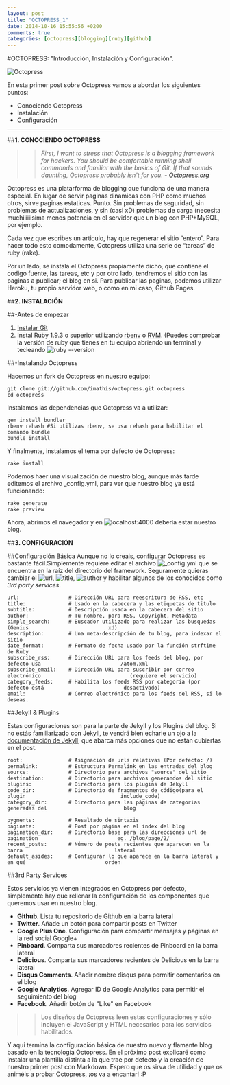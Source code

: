 ```yaml
---
layout: post
title: "OCTOPRESS_1"
date: 2014-10-16 15:55:56 +0200
comments: true
categories: [octopress][blogging][ruby][github]
---
```

#OCTOPRESS: "Introducción, Instalación y Configuración".
 
 ![Octopress](http://blog-guerrero.rhcloud.com/images/octopress2.jpg "Octopress")
 
 
 En esta primer post sobre Octopress vamos a abordar los siguientes puntos:
 * Conociendo Octopress
 * Instalación
 * Configuración

<!--MORE-->
---
##**1. CONOCIENDO OCTOPRESS**


>>*First, I want to stress that Octopress is a blogging framework for hackers. You should be comfortable running shell commands and familiar with the basics of Git. If that sounds daunting, Octopress probably isn't for you. - [Octopress.org](http://octopress.org/)*


Octopress es una platarforma de blogging que funciona de una manera especial. En lugar de servir paginas dinamicas con PHP como muchos otros, sirve paginas estaticas. Punto. Sin problemas de seguridad, sin problemas de actualizaciones, y sin (casi xD) problemas de carga (necesita muchiiiiiisima menos potencia en el servidor que un blog con PHP+MySQL, por ejemplo.

Cada vez que escribes un articulo, hay que regenerar el sitio “entero”. Para hacer todo esto comodamente, Octopress utiliza una serie de “tareas” de ruby (rake).

Por un lado, se instala el Octopress propiamente dicho, que contiene el codigo fuente, las tareas, etc y por otro lado, tendremos el sitio con las paginas a publicar; el blog en si. Para publicar las paginas, podemos utilizar Heroku, tu propio servidor web, o como en mi caso, Github Pages.


##**2. INSTALACIÓN**

##-Antes de empezar
1.  [Instalar Git](http://git-scm.com/)
2.  Instal Ruby 1.9.3 o superior utilizando [rbenv](http://octopress.org/docs/setup/rbenv/) o [RVM](http://octopress.org/docs/setup/rvm/).
(Puedes comprobar la versión de ruby que tienes en tu equipo abriendo un terminal y tecleando ![ruby --version]()

##-Instalando Octopress

Hacemos un fork de Octopress en nuestro equipo:

    git clone git://github.com/imathis/octopress.git octopress
    cd octopress
    
Instalamos las dependencias que Octopress va a utilizar:

    gem install bundler
    rbenv rehash #Si utilizas rbenv, se usa rehash para habilitar el comando bundle
    bundle install
    
Y finalmente, instalamos el tema por defecto de Octopress:

    rake install
    
Podemos haer una visualización de nuestro blog, aunque más tarde editemos el archivo _config.yml, para ver que nuestro blog ya está funcionando:

    rake generate
    rake preview
    
Ahora, abrimos el navegador y en ![localhost:4000]() debería estar nuestro blog.

##**3. CONFIGURACIÓN**

##Configuración Básica
Aunque no lo creais, configurar Octopress es bastante fácil.Simplemente requiere editar el archivo ![_config.yml]() que se encuentra en la raíz del directorio del framework. Seguramente quieras cambiar el ![url](), ![title](), ![author]() y habilitar algunos de los conocidos como *3rd party services*.

    url:                # Dirección URL para reescritura de RSS, etc
    title:              # Usado en la cabecera y las etiquetas de titulo
    subtitle:           # Descripción usada en la cabecera del sitio
    author:             # Tu nombre, para RSS, Copyright, Metadata
    simple_search:      # Buscador utilizado para realizar las busquedas (Genius                          xd)
    description:        # Una meta-descripción de tu blog, para indexar el sitio
    date_format:        # Formato de fecha usado por la función strftime de Ruby
    subscribe_rss:      # Dirección URL para los feeds del blog, por defecto usa                          /atom.xml
    subscribe_email:    # Dirección URL para suscribir por correo electrónico                             (requiere el servicio)
    category_feeds:     # Habilita los feeds RSS por categoria (por defecto está                          desactivado)
    email:              # Correo electrónico para los feeds del RSS, si lo deseas.

##Jekyll & Plugins

Estas configuraciones son para la parte de Jekyll y los Plugins del blog. Si no estás familiarizado con Jekyll, te vendrá bien echarle un ojo a la [documentación de Jekyll](http://jekyllrb.com/docs/configuration/); que abarca más opciones que no están cubiertas en el post.

    root:               # Asignación de urls relativas (Por defecto: /)
    permalink:          # Estructura Permalink en las entradas del blog
    source:             # Directorio para archivos "source" del sitio
    destination:        # Directorio para archivos generandos del sitio
    plugins:            # Directorio para los plugins de Jekyll
    code_dir:           # Directorio de fragmentos de código(para el plugin                               include_code)
    category_dir:       # Directorio para las páginas de categorias generadas del                         blog
 
    pygments:           # Resaltado de sintaxis
    paginate:           # Post por página en el index del blog
    pagination_dir:     # Directorio base para las direcciones url de pagination                          eg. /blog/page/2/
    recent_posts:       # Número de posts recientes que aparecen en la barra                              lateral
    default_asides:     # Configurar lo que aparece en la barra lateral y en qué                          orden

##3rd Party Services

Estos servicios ya vienen integrados en Octopress por defecto, simplemente hay que rellenar la configuración de los componentes que queremos usar en nuestro blog.

* **Github**. Lista tu repositorio de Github en la barra lateral
* **Twitter**. Añade un botón para compartir posts en Twitter
* **Google Plus One**. Configuración para compartir mensajes y páginas en la red social Google+ 
* **Pinboard**. Comparta sus marcadores recientes de Pinboard en la barra lateral
* **Delicious**. Comparta sus marcadores recientes de Delicious en la barra lateral
* **Disqus Comments**. Añadir nombre disqus para permitir comentarios en el blog
* **Google Analytics**. Agregar ID de Google Analytics para permitir el seguimiento del blog
* **Facebook**. Añadir botón de "Like" en Facebook

>>Los diseños de Octopress leen estas configuraciones y sólo incluyen el JavaScript y HTML necesarios para los servicios habilitados.




Y aquí termina la configuración básica de nuestro nuevo y flamante blog basado en la tecnología Octopress. En el próximo post explicaré como instalar una plantilla distinta a la que trae por defecto y la creación de nuestro primer post con Markdown. Espero que os sirva de utilidad y que os animéis a probar Octopress, ¡os va a encantar! :P

